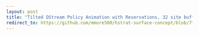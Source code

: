 ```yaml
---
layout: post
title: "Tilted DStream Policy Animation with Reservations, 32 site buffer"
redirect_to: https://github.com/mmore500/hstrat-surface-concept/blob/7fe99f8128e9d197457b02eab4aa273a4a8fe087/20/viz%3Dtypewriter_with_reservations%2Bsurface_size%3D32%2Bext%3D.gif
---
```

